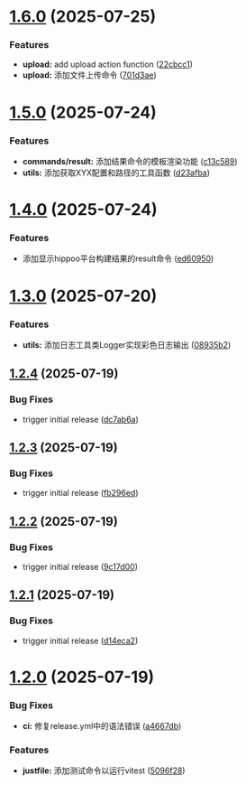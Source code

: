 # [1.6.0](https://github.com/tuiuq/fast-cli/compare/v1.5.0...v1.6.0) (2025-07-25)


### Features

* **upload:** add upload action function ([22cbcc1](https://github.com/tuiuq/fast-cli/commit/22cbcc16dc01b4171eb21a8420be52953ff2b105))
* **upload:** 添加文件上传命令 ([701d3ae](https://github.com/tuiuq/fast-cli/commit/701d3aebf19f101bbf673420dbc763dbb42a4a80))

# [1.5.0](https://github.com/tuiuq/fast-cli/compare/v1.4.0...v1.5.0) (2025-07-24)


### Features

* **commands/result:** 添加结果命令的模板渲染功能 ([c13c589](https://github.com/tuiuq/fast-cli/commit/c13c589a3a3cbc61a5664f499bbbb53dd4dab07c))
* **utils:** 添加获取XYX配置和路径的工具函数 ([d23afba](https://github.com/tuiuq/fast-cli/commit/d23afbad40d74e45bd0200c79a08934873cc0084))

# [1.4.0](https://github.com/tuiuq/fast-cli/compare/v1.3.0...v1.4.0) (2025-07-24)


### Features

* 添加显示hippoo平台构建结果的result命令 ([ed60950](https://github.com/tuiuq/fast-cli/commit/ed60950e10d31a71cbf25a42921afcb232576eca))

# [1.3.0](https://github.com/tuiuq/fast-cli/compare/v1.2.4...v1.3.0) (2025-07-20)


### Features

* **utils:** 添加日志工具类Logger实现彩色日志输出 ([08935b2](https://github.com/tuiuq/fast-cli/commit/08935b233c945872b209ea7e4f99a3bee460dec7))

## [1.2.4](https://github.com/tuiuq/fast-cli/compare/v1.2.3...v1.2.4) (2025-07-19)


### Bug Fixes

* trigger initial release ([dc7ab6a](https://github.com/tuiuq/fast-cli/commit/dc7ab6a472b0fe42239585154ac9af80b8709389))

## [1.2.3](https://github.com/tuiuq/fast-cli/compare/v1.2.2...v1.2.3) (2025-07-19)


### Bug Fixes

* trigger initial release ([fb296ed](https://github.com/tuiuq/fast-cli/commit/fb296ed05e62e0e150c45aa13296e6899ff569f2))

## [1.2.2](https://github.com/tuiuQ/fast-cli/compare/v1.2.1...v1.2.2) (2025-07-19)


### Bug Fixes

* trigger initial release ([9c17d00](https://github.com/tuiuQ/fast-cli/commit/9c17d0069b5cd955d43cea7cdb7b7308d7ec0076))

## [1.2.1](https://github.com/tuiuQ/fast-cli/compare/v1.2.0...v1.2.1) (2025-07-19)


### Bug Fixes

* trigger initial release ([d14eca2](https://github.com/tuiuQ/fast-cli/commit/d14eca276ac3df662f05884fad1a7f87d68bdad5))

# [1.2.0](https://github.com/tuiuQ/fast-cli/compare/v1.1.0...v1.2.0) (2025-07-19)


### Bug Fixes

* **ci:** 修复release.yml中的语法错误 ([a4667db](https://github.com/tuiuQ/fast-cli/commit/a4667db378ce4bb1fd5dda5646cdf5ca52a1486e))


### Features

* **justfile:** 添加测试命令以运行vitest ([5096f28](https://github.com/tuiuQ/fast-cli/commit/5096f2833cb64ece7a0e8a40779ca09763cff246))
